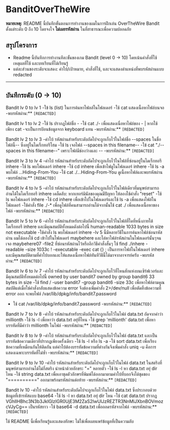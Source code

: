 # BanditOverTheWire

 **หมายเหตุ:** README นี้บันทึกขั้นตอนการทำงานของผมในการฝึกเล่น OverTheWire Bandit ตั้งแต่ระดับ 0 ถึง 10 โดยจงใจ **ไม่เผยรหัสผ่าน** ในที่สาธารณะเพื่อความปลอดภัย

## สรุปโครงการ
- Readme นี้บันทึกการทำงานทีละขั้นของเกม Bandit (level 0 → 10) โดยเน้นคำสั่งที่ใช้ เหตุผลที่ใช้ และบทเรียนที่ได้เรียนรู้ 
- แต่ละส่วนของระดับจะแสดง: คำใบ้/เป้าหมาย, คำสั่งที่ใช้, และจะแสดงตำแหน่งที่พบรหัสผ่านแบบ redacted
  
---

## บันทึกระดับ (0 → 10)

Bandit lv 0 to lv 1
-ใข้ ls (list) ในการค้นหาไฟลล์ในโฟลเดอร์
-ใช้ cat แสดงเนื้อหาไฟล์บนจอ
-พบรหัสผ่าน:** `[REDACTED]`

Bandit lv 1 to lv 2
-ใช้ ls ปรากฏไฟล์ชื่อ -
-ใช้ cat ./- เพื่อแสดงเนื่อหาไฟล์ของ - | หากใช้เพียง cat -จะเป็นการป้อนข้อมูลจาก keyboard แทน
-พบรหัสผ่าน:** `[REDACTED]`

Bandit lv 2 to lv 3
-คำใบ้ รหัสผ่านสำหรับระดับถัดไปจะถูกเก็บไว้ในไฟล์ชื่อ --spaces ในชื่อไฟล์นี้-- ซึ่งอยู่ในไดเร็กทอรีโฮม
-ใช้ ls เจอไฟล์ --spaces in this filename--
-ใข้ cat "./--spaces in this filename--" เพราะไฟล์มีช่องว่างและ --
-พบรหัสผ่าน:** `[REDACTED]`

Bandit lv 3 to lv 4
-คำใบ้ รหัสผ่านสำหรับระดับถัดไปจะถูกเก็บไว้ในไฟล์ที่ซ่อนอยู่ในไดเร็กทอรี inhere
-ใช้ ls พบโฟลเดอร์ inhere
-ใช้ cd inhere เพื่อเข้าไฟดูในโฟลเดอร์ inhere
-ใช้ ls -a พบไฟล์ ...Hiding-From-You
-ใช้ cat ./...Hiding-From-You ดูเนื้อหาไฟล์และพบรหัสผ่าน
-พบรหัสผ่าน:** `[REDACTED]`

Bandit lv 4 to lv 5
-คำใบ้ รหัสผ่านสำหรับระดับถัดไปจะถูกเก็บไว้ในไฟล์เดียวที่มนุษย์สามารถอ่านได้ในไดเร็กทอรี inhere เคล็ดลับ: หากเทอร์มินัลของคุณมีปัญหา ให้ลองใช้คำสั่ง "reset"
-ใช้ ls พอโฟลเดอร์ inhere
-ใช้ cd inhere เพื่อเข้าไปในโฟลเดอร์และใช้ ls -a เพื่อแสดงไฟล์ในโฟลเดอร์
-ใช้คำสั่ง file ./-* เพื่อดูไฟล์ที่คนสามารถอ่านได้จากนั้นใช้ cat ./ เพื่อแสดงเนื้อหาของไฟล์
-พบรหัสผ่าน:** `[REDACTED]`

Bandit lv 5 to lv 6
-คำใบ้ รหัสผ่านสำหรับระดับถัดไปจะถูกเก็บไว้ในไฟล์ที่ใดที่หนึ่งภายใต้ไดเร็กทอรี inhere และมีคุณสมบัติทั้งหมดดังต่อไปนี้ human-readable 1033 bytes in size not executable
-ใช้คำสั่ง ls พบโฟลเดอร์ inhere
-lv 5 นี้มีหลายวิธีในการค้นหาไฟล์ซ่อนรหัสผ่าน ผมได้ลองใช้ cd เข้าไปในโฟลเดอร์ maybehere และไล่หาไฟล์รหัสผ่านในโฟลเดอร์นั้นๆจนเจอ maybehere07 -file2 ที่ซ่อนรหัสผ่านไว้หรืออีกวิธีคำสั่งสั้นๆ
ใช้ find ./inhere -readable -size 1033c ! -executable -exec cat {} \; เป็นการหาไฟล์ในโฟลเดอร์ inhere และมีคุณสมบัติตามที่คำใบ้บอกและให้แสดงเนื้อหาไฟล์ทันทีวิธีนี้ได้มาจากอาจารย์ครับ
-พบรหัสผ่าน:** `[REDACTED]`

Bandit lv 6 to lv 7
-คำใบ้ รหัสผ่านสำหรับระดับถัดไปจะถูกเก็บไว้ที่ไหนสักแห่งบนเซิร์ฟเวอร์และมีคุณสมบัติทั้งหมดต่อไปนี้ owned by user bandit7 owned by group bandit6 33 bytes in size
-ใช้ find / -user bandit7 -group bandit6 -size 33c เพื่อหาไฟล์ตามคูณสมบัติแต่เมื่อใช่คำสั่งกลับแสดงข้อความ error จึงต้องเพิ่มคำสั่ง 2>/dev/null เพื่อตัดทิ้งข้อความที่ error ออก 
 จะพบไฟล์ /var/lib/dpkg/info/bandit7.password 
- ใช้ cat /var/lib/dpkg/info/bandit7.password
-พบรหัสผ่าน:** `[REDACTED]`

Bandit lv 7 to lv 8
-คำใบ้ รหัสผ่านสำหรับระดับถัดไปจะถูกเก็บไว้ในไฟล์ data.txt ถัดจากคำว่า millionth
-ใช้ ls -l เพื่อหาว่า data.txt อยุ่ที่ไหน
-ใช้ grep 'millionth' data.txt เพื่อหาบรรทัดที่มีคำว่า millionth ในไฟล์
-พบรหัสผ่าน:** `[REDACTED]`

Bandit lv 8 to lv 9
-คำใบ้ รหัสผ่านสำหรับระดับถัดไปจะถูกเก็บไว้ในไฟล์ data.txt และเป็นบรรทัดข้อความเดียวที่ปรากฏเพียงครั้งเดียว
-ใช้ ls -l หรือ ls -a
-ใช้ sort data.txt เพื่อเรียงข้อความที่เหมือนกันให้ติดกัน แต่คำใบ้ต้องบรรทัดข้อความที่ต่างกันจึงเพิ่มคำสั่ง uniq -u คือการแสดงเฉพาะบรรทัดที่ไม่ซํ้า
-พบรหัสผ่าน:** `[REDACTED]`

Bandit lv 9 to lv 10
-คำใบ้ รหัสผ่านสำหรับระดับถัดไปจะถูกเก็บไว้ในไฟล์ data.txt ในสตริงที่มนุษย์สามารถอ่านได้ไม่กี่สตริง นำหน้าด้วยอักขระ "=" หลายตัว
-ใช้ ls -l หา data.txt อยุ่ dir ไหน
-ใช้ string data.txt เพื่อเอาชุดตัวอักษรที่พิมพ์ได้ออกมาตามคำใบ้ที่บอกจึงได้ชุดของ "==========" ออกมาพร้อมรหัสผ่านต่อท้าย
-พบรหัสผ่าน:** `[REDACTED]`

Bandit lv 10
-คำใบ้ รหัสผ่านสำหรับระดับถัดไปจะถูกเก็บไว้ในไฟล์ data.txt ซึ่งประกอบด้วยข้อมูลที่เข้ารหัสแบบ base64
-ใช้ ls -l หา data.txt อยุ่ dir ไหน
-ใช้ cat data.txt ปรากฏ VGhlIHBhc3N3b3JkIGlzIGR0UjE3M2ZaS2IwUlJzREZTR3NnMlJXbnBOVmozcVJyCg== เป็นรหัสยาว
-ใช้ base64 -d data.txt เพื่อถอดรหัสจากไฟล์
-พบรหัสผ่าน:** `[REDACTED]`

ใช้ README นี้เพื่อเรียนรู้และแสดงทักษะ ไม่ใช่เพื่อเผยแพร่ข้อมูลที่เป็นความลับ





